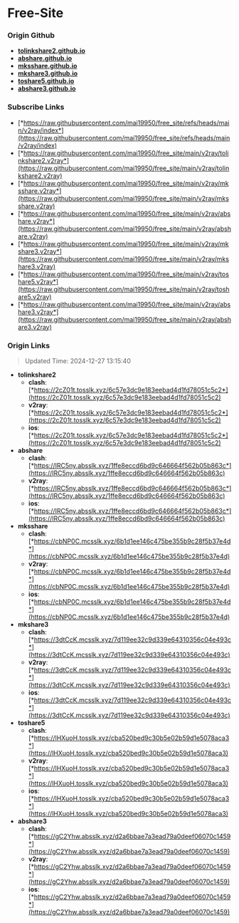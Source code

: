 # Free-Site

### Origin Github

- [**tolinkshare2.github.io**](https://github.com/tolinkshare2/tolinkshare2.github.io)
- [**abshare.github.io**](https://github.com/abshare/abshare.github.io)
- [**mksshare.github.io**](https://github.com/mksshare/mksshare.github.io)
- [**mkshare3.github.io**](https://github.com/mkshare3/mkshare3.github.io)
- [**toshare5.github.io**](https://github.com/toshare5/toshare5.github.io)
- [**abshare3.github.io**](https://github.com/abshare3/abshare3.github.io)

### Subscribe Links

- [*https://raw.githubusercontent.com/mai19950/free_site/refs/heads/main/v2ray/index*](https://raw.githubusercontent.com/mai19950/free_site/refs/heads/main/v2ray/index)
- [*https://raw.githubusercontent.com/mai19950/free_site/main/v2ray/tolinkshare2.v2ray*](https://raw.githubusercontent.com/mai19950/free_site/main/v2ray/tolinkshare2.v2ray)
- [*https://raw.githubusercontent.com/mai19950/free_site/main/v2ray/mksshare.v2ray*](https://raw.githubusercontent.com/mai19950/free_site/main/v2ray/mksshare.v2ray)
- [*https://raw.githubusercontent.com/mai19950/free_site/main/v2ray/abshare.v2ray*](https://raw.githubusercontent.com/mai19950/free_site/main/v2ray/abshare.v2ray)
- [*https://raw.githubusercontent.com/mai19950/free_site/main/v2ray/mkshare3.v2ray*](https://raw.githubusercontent.com/mai19950/free_site/main/v2ray/mkshare3.v2ray)
- [*https://raw.githubusercontent.com/mai19950/free_site/main/v2ray/toshare5.v2ray*](https://raw.githubusercontent.com/mai19950/free_site/main/v2ray/toshare5.v2ray)
- [*https://raw.githubusercontent.com/mai19950/free_site/main/v2ray/abshare3.v2ray*](https://raw.githubusercontent.com/mai19950/free_site/main/v2ray/abshare3.v2ray)

### Origin Links

> Updated Time: 2024-12-27 13:15:40

- **tolinkshare2**
  - **clash**: [*https://2cZ01t.tosslk.xyz/6c57e3dc9e183eebad4d1fd78051c5c2*](https://2cZ01t.tosslk.xyz/6c57e3dc9e183eebad4d1fd78051c5c2)
  - **v2ray**: [*https://2cZ01t.tosslk.xyz/6c57e3dc9e183eebad4d1fd78051c5c2*](https://2cZ01t.tosslk.xyz/6c57e3dc9e183eebad4d1fd78051c5c2)
  - **ios**: [*https://2cZ01t.tosslk.xyz/6c57e3dc9e183eebad4d1fd78051c5c2*](https://2cZ01t.tosslk.xyz/6c57e3dc9e183eebad4d1fd78051c5c2)
- **abshare**
  - **clash**: [*https://IRC5ny.absslk.xyz/1ffe8eccd6bd9c646664f562b05b863c*](https://IRC5ny.absslk.xyz/1ffe8eccd6bd9c646664f562b05b863c)
  - **v2ray**: [*https://IRC5ny.absslk.xyz/1ffe8eccd6bd9c646664f562b05b863c*](https://IRC5ny.absslk.xyz/1ffe8eccd6bd9c646664f562b05b863c)
  - **ios**: [*https://IRC5ny.absslk.xyz/1ffe8eccd6bd9c646664f562b05b863c*](https://IRC5ny.absslk.xyz/1ffe8eccd6bd9c646664f562b05b863c)
- **mksshare**
  - **clash**: [*https://cbNP0C.mcsslk.xyz/6b1d1ee146c475be355b9c28f5b37e4d*](https://cbNP0C.mcsslk.xyz/6b1d1ee146c475be355b9c28f5b37e4d)
  - **v2ray**: [*https://cbNP0C.mcsslk.xyz/6b1d1ee146c475be355b9c28f5b37e4d*](https://cbNP0C.mcsslk.xyz/6b1d1ee146c475be355b9c28f5b37e4d)
  - **ios**: [*https://cbNP0C.mcsslk.xyz/6b1d1ee146c475be355b9c28f5b37e4d*](https://cbNP0C.mcsslk.xyz/6b1d1ee146c475be355b9c28f5b37e4d)
- **mkshare3**
  - **clash**: [*https://3dtCcK.mcsslk.xyz/7d119ee32c9d339e64310356c04e493c*](https://3dtCcK.mcsslk.xyz/7d119ee32c9d339e64310356c04e493c)
  - **v2ray**: [*https://3dtCcK.mcsslk.xyz/7d119ee32c9d339e64310356c04e493c*](https://3dtCcK.mcsslk.xyz/7d119ee32c9d339e64310356c04e493c)
  - **ios**: [*https://3dtCcK.mcsslk.xyz/7d119ee32c9d339e64310356c04e493c*](https://3dtCcK.mcsslk.xyz/7d119ee32c9d339e64310356c04e493c)
- **toshare5**
  - **clash**: [*https://lHXuoH.tosslk.xyz/cba520bed9c30b5e02b59d1e5078aca3*](https://lHXuoH.tosslk.xyz/cba520bed9c30b5e02b59d1e5078aca3)
  - **v2ray**: [*https://lHXuoH.tosslk.xyz/cba520bed9c30b5e02b59d1e5078aca3*](https://lHXuoH.tosslk.xyz/cba520bed9c30b5e02b59d1e5078aca3)
  - **ios**: [*https://lHXuoH.tosslk.xyz/cba520bed9c30b5e02b59d1e5078aca3*](https://lHXuoH.tosslk.xyz/cba520bed9c30b5e02b59d1e5078aca3)
- **abshare3**
  - **clash**: [*https://gC2Yhw.absslk.xyz/d2a6bbae7a3ead79a0deef06070c1459*](https://gC2Yhw.absslk.xyz/d2a6bbae7a3ead79a0deef06070c1459)
  - **v2ray**: [*https://gC2Yhw.absslk.xyz/d2a6bbae7a3ead79a0deef06070c1459*](https://gC2Yhw.absslk.xyz/d2a6bbae7a3ead79a0deef06070c1459)
  - **ios**: [*https://gC2Yhw.absslk.xyz/d2a6bbae7a3ead79a0deef06070c1459*](https://gC2Yhw.absslk.xyz/d2a6bbae7a3ead79a0deef06070c1459)
